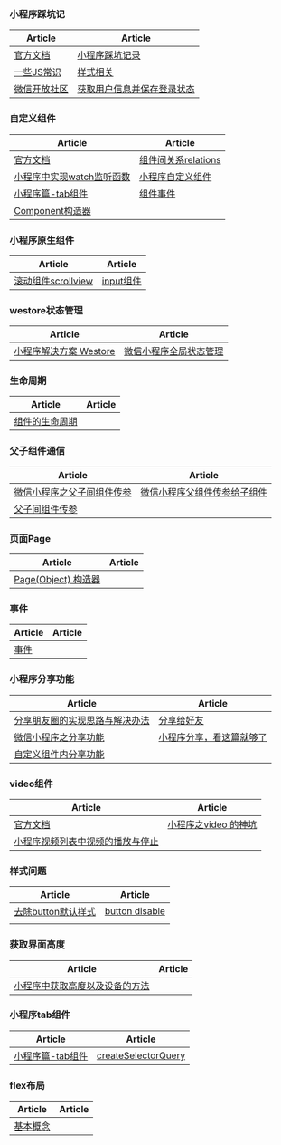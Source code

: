 ### 小程序踩坑记
| Article | Article |
| - | - |
| [官方文档](https://developers.weixin.qq.com/miniprogram/dev/index.html) | [小程序踩坑记录](https://segmentfault.com/a/1190000009024985) |
|[一些JS常识](https://www.jianshu.com/p/2fe8977df0ca)|[样式相关](https://juejin.im/post/59eeec2451882546d71e8740)|
|[微信开放社区](https://developers.weixin.qq.com/community/)|[获取用户信息并保存登录状态](https://blog.csdn.net/yelin042/article/details/71773636)|

### 自定义组件
| Article | Article |
| - | - |
|[官方文档](https://developers.weixin.qq.com/miniprogram/dev/framework/custom-component/)|[组件间关系relations](https://developers.weixin.qq.com/miniprogram/dev/framework/custom-component/relations.html)|
|[小程序中实现watch监听函数](https://www.cnblogs.com/xuhuang/p/10019747.html)|[小程序自定义组件](https://www.jianshu.com/p/c90138314ec8)|
|[小程序篇-tab组件](https://www.jianshu.com/p/a175eae29968)| [组件事件](https://developers.weixin.qq.com/miniprogram/dev/framework/custom-component/events.html) |
| [Component构造器](https://developers.weixin.qq.com/miniprogram/dev/framework/custom-component/component.html) ||

### 小程序原生组件
| Article | Article |
| - | - |
| [滚动组件scrollview](https://www.jianshu.com/p/f6d771421eb9) | [input组件](https://developers.weixin.qq.com/miniprogram/dev/component/input.html) |

### westore状态管理
| Article | Article |
| - | - |
| [小程序解决方案 Westore](http://www.wxapp-union.com/article-4560-1.html) | [微信小程序全局状态管理](https://www.jianshu.com/p/85eb03a14f9f) |

### 生命周期
| Article | Article |
| - | - |
| [组件的生命周期](https://developers.weixin.qq.com/miniprogram/dev/framework/custom-component/lifetimes.html) |  |

### 父子组件通信
| Article | Article |
| - | - |
| [微信小程序之父子间组件传参](https://blog.csdn.net/hope93/article/details/80803447) | [微信小程序父组件传参给子组件](https://www.jianshu.com/p/016912300252) |
|[父子间组件传参](https://segmentfault.com/a/1190000015347036)||

### 页面Page
| Article | Article |
| - | - |
| [Page(Object) 构造器](https://developers.weixin.qq.com/miniprogram/dev/framework/app-service/page.html) |  |

### 事件
| Article | Article |
| - | - |
| [事件](https://developers.weixin.qq.com/miniprogram/dev/framework/view/wxml/event.html) | |

### 小程序分享功能
| Article | Article |
| - | - |
|[分享朋友圈的实现思路与解决办法](https://www.cnblogs.com/till-the-end/p/8470557.html)|[分享给好友](https://blog.csdn.net/qq_34246850/article/details/80334978)|
|[微信小程序之分享功能](https://www.jianshu.com/p/c100d21bcc9c)|[小程序分享，看这篇就够了](https://juejin.im/post/5b4418fee51d4519115cde19)|
|[自定义组件内分享功能](https://blog.csdn.net/RELY_ON_YOURSELF/article/details/82493387)||

### video组件
| Article | Article |
| - | - |
|[官方文档](https://developers.weixin.qq.com/miniprogram/dev/component/video.html)| [小程序之video 的神坑](https://blog.csdn.net/wq57885/article/details/80408519) |
|[小程序视频列表中视频的播放与停止](https://www.jianshu.com/p/caa7dd6b3e95)||

### 样式问题
| Article | Article |
| - | - |
|[去除button默认样式](https://blog.csdn.net/qq_38815953/article/details/79539146)|[button disable](https://blog.csdn.net/sly94/article/details/79129155)|
|||

### 获取界面高度
| Article | Article |
| - | - |
|[小程序中获取高度以及设备的方法](https://www.cnblogs.com/rachelch/p/9178998.html)||

### 小程序tab组件
| Article | Article |
| - | - |
|[小程序篇-tab组件](https://www.jianshu.com/p/a175eae29968)|[createSelectorQuery](https://developers.weixin.qq.com/miniprogram/dev/api/wx.createSelectorQuery.html)|

### flex布局
| Article | Article |
| - | - |
|[基本概念](https://developers.weixin.qq.com/ebook?action=get_post_info&docid=00080e799303986b0086e605f5680a)||
